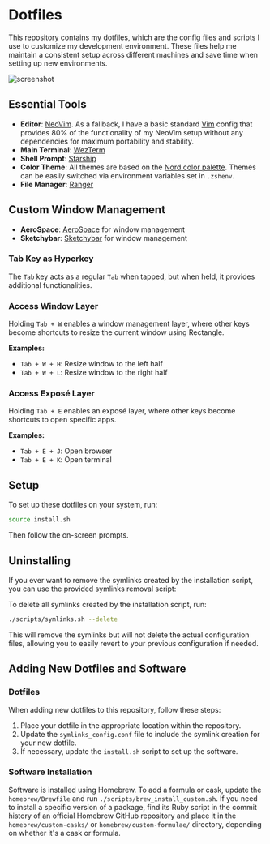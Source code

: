 # Dotfiles

This repository contains my dotfiles, which are the config files and scripts I use to customize my development environment. These files help me maintain a consistent setup across different machines and save time when setting up new environments.

![screenshot](img/nvim-demo.png)

## Essential Tools

- **Editor**: [NeoVim](https://neovim.io/). As a fallback, I have a basic standard [Vim](https://www.vim.org/) config that provides 80% of the functionality of my NeoVim setup without any dependencies for maximum portability and stability.
- **Main Terminal**: [WezTerm](https://wezfurlong.org/wezterm/index.html)
- **Shell Prompt**: [Starship](https://starship.rs/)
- **Color Theme**: All themes are based on the [Nord color palette](https://www.nordtheme.com/docs/colors-and-palettes). Themes can be easily switched via environment variables set in `.zshenv`.
- **File Manager**: [Ranger](https://github.com/ranger/ranger)

## Custom Window Management
- **AeroSpace**: [AeroSpace](https://github.com/aerokube/AeroSpace) for window management
- **Sketchybar**: [Sketchybar](https://github.com/Kapeli/SketchyBar) for window management

### Tab Key as Hyperkey

The `Tab` key acts as a regular `Tab` when tapped, but when held, it provides additional functionalities.

### Access Window Layer

Holding `Tab + W` enables a window management layer, where other keys become shortcuts to resize the current window using Rectangle.

**Examples:**

- `Tab + W + H`: Resize window to the left half
- `Tab + W + L`: Resize window to the right half

### Access Exposé Layer

Holding `Tab + E` enables an exposé layer, where other keys become shortcuts to open specific apps.

**Examples:**

- `Tab + E + J`: Open browser
- `Tab + E + K`: Open terminal

## Setup

To set up these dotfiles on your system, run:

```bash
source install.sh
```

Then follow the on-screen prompts.

## Uninstalling

If you ever want to remove the symlinks created by the installation script, you can use the provided symlinks removal script:

To delete all symlinks created by the installation script, run:

```bash
./scripts/symlinks.sh --delete
```

This will remove the symlinks but will not delete the actual configuration files, allowing you to easily revert to your previous configuration if needed.

## Adding New Dotfiles and Software

### Dotfiles

When adding new dotfiles to this repository, follow these steps:

1. Place your dotfile in the appropriate location within the repository.
2. Update the `symlinks_config.conf` file to include the symlink creation for your new dotfile.
3. If necessary, update the `install.sh` script to set up the software.

### Software Installation

Software is installed using Homebrew. To add a formula or cask, update the `homebrew/Brewfile` and run `./scripts/brew_install_custom.sh`. If you need to install a specific version of a package, find its Ruby script in the commit history of an official Homebrew GitHub repository and place it in the `homebrew/custom-casks/` or `homebrew/custom-formulae/` directory, depending on whether it's a cask or formula.
